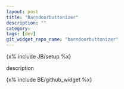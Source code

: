 ```yaml
---
layout: post
title: "Barndoorbuttonizer"
description: ""
category: 
tags: [dev]
git_widget_repo_name: "barndoorbuttonizer"
---
```


{x% include JB/setup %x}

description

{x% include BE/github_widget %x}
<div class="noShow">

<link rel="stylesheet" href="{{ site.JB.WIDGET_PATH }}/barndoorbuttonizer/app/css/barndoorbuttonizer.css" media="screen" type="text/css" />

<link rel="stylesheet" href="{{ site.JB.WIDGET_PATH }}/barndoorbuttonizer/app/css/app.css" media="screen" type="text/css" />

</div>

<div class="barndoorbuttonizerBlogWidgetWrap widgetWrap">
	<div class="barndoorbuttonizerWidgetFrame"> </div>
</div>

<script> 
	inlineScript.barndoorbuttonizer = require.config({
		paths: {
	 		'jQuery': '{{ site.JB.WIDGET_PATH }}/barndoorbuttonizer/app/bower_components/jquery/jquery.min'
	 	},
	 	shim: {
	        'jQuery': {
	            exports: '$'
	        }
	    },
     	 context: "barndoorbuttonizer",
         baseUrl: "{{ site.JB.WIDGET_PATH }}/barndoorbuttonizer/app/"
    });
	inlineScript.barndoorbuttonizer(['js/app']);
</script>